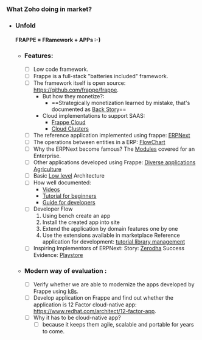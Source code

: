 
### What Zoho doing in market?

- ### Unfold 

	 #### FRAPPE = FRamework + APPs :-)
	
	- ### Features:
		- [ ] Low code framework.
		- [ ] Frappe is a full-stack "batteries included" framework.
		- [ ] The framework itself is open source: https://github.com/frappe/frappe. 
			- But how they monetize?:
				 - ==Strategically monetization learned by mistake, that's documented as [Back Story]( https://frappe.io/)==
			- Cloud implementations to support SAAS:
				- [Frappe Cloud](https://frappecloud.com/pricing)
				- [Cloud Clusters](https://www.cloudclusters.io/cloud/erpnext/)
		- [ ] The reference application implemented using frappe:  [ERPNext](https://docs.erpnext.com/docs/v13/user/manual/en/introduction#what-is-erpnext)
		- [ ] The operations between entities in a ERP: [FlowChart](https://docs.erpnext.com/docs/v13/user/manual/en/introduction/key-workflows)			
		- [ ] Why the ERPNext become famous? The [Modules](https://docs.erpnext.com/docs/v13/user/manual/en) covered for an Enterprise.
		- [ ] Other applications developed using Frappe:
				[Diverse applications](https://frappe.io/frappeverse)
				[Agriculture](https://docs.erpnext.com/docs/v13/user/manual/en/agriculture)
		- [ ] Basic [Low level](https://frappeframework.com/docs/v14/user/en/basics/architecture) Architecture		      
		- [ ] How well documented:
			- [Videos](https://frappe.school/home)
			- [Tutorial for beginners](https://frappeframework.com/docs/v14/user/en/tutorial)
			- [Guide for developers](https://frappeframework.com/docs/v14/user/en/guides)
		- [ ] Developer Flow 
			 1. Using bench create an app  
			 2. Install the created app into site  
			 3. Extend the application by domain features one by one
			 4. Use the extensions available in marketplace
			 Reference application for development: [tutorial library management](https://frappe.school/courses/frappe-framework-tutorial)
		- [ ] Inspiring Implementors of ERPNext:
			Story: [Zerodha](https://erpnext.com/customer-stories/zerodha)
			Success Evidence: [Playstore](https://play.google.com/store/apps/details?id=com.zerodha.kite3&hl=en)
	- ### Modern way of evaluation :
		- [ ] Verify whether we are able to modernize the apps developed by Frappe using [k8s](https://github.com/frappe/helm). 
		- [ ] Develop application on Frappe and find out whether the application is 12 Factor cloud-native app: https://www.redhat.com/architect/12-factor-app.
		- [ ] Why it has to be cloud-native app?
			- [ ] because it keeps them agile, scalable and portable for years to come.